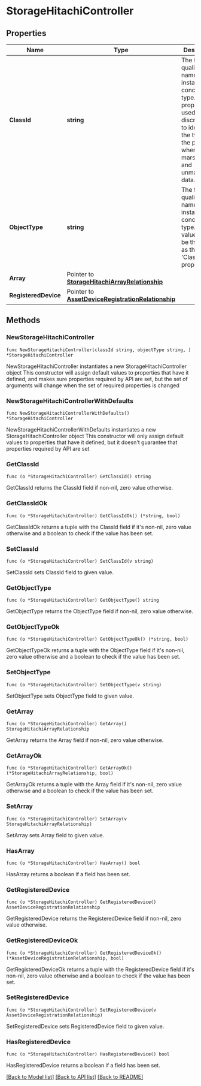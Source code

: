 # StorageHitachiController

## Properties

Name | Type | Description | Notes
------------ | ------------- | ------------- | -------------
**ClassId** | **string** | The fully-qualified name of the instantiated, concrete type. This property is used as a discriminator to identify the type of the payload when marshaling and unmarshaling data. | [default to "storage.HitachiController"]
**ObjectType** | **string** | The fully-qualified name of the instantiated, concrete type. The value should be the same as the &#39;ClassId&#39; property. | [default to "storage.HitachiController"]
**Array** | Pointer to [**StorageHitachiArrayRelationship**](storage.HitachiArray.Relationship.md) |  | [optional] 
**RegisteredDevice** | Pointer to [**AssetDeviceRegistrationRelationship**](asset.DeviceRegistration.Relationship.md) |  | [optional] 

## Methods

### NewStorageHitachiController

`func NewStorageHitachiController(classId string, objectType string, ) *StorageHitachiController`

NewStorageHitachiController instantiates a new StorageHitachiController object
This constructor will assign default values to properties that have it defined,
and makes sure properties required by API are set, but the set of arguments
will change when the set of required properties is changed

### NewStorageHitachiControllerWithDefaults

`func NewStorageHitachiControllerWithDefaults() *StorageHitachiController`

NewStorageHitachiControllerWithDefaults instantiates a new StorageHitachiController object
This constructor will only assign default values to properties that have it defined,
but it doesn't guarantee that properties required by API are set

### GetClassId

`func (o *StorageHitachiController) GetClassId() string`

GetClassId returns the ClassId field if non-nil, zero value otherwise.

### GetClassIdOk

`func (o *StorageHitachiController) GetClassIdOk() (*string, bool)`

GetClassIdOk returns a tuple with the ClassId field if it's non-nil, zero value otherwise
and a boolean to check if the value has been set.

### SetClassId

`func (o *StorageHitachiController) SetClassId(v string)`

SetClassId sets ClassId field to given value.


### GetObjectType

`func (o *StorageHitachiController) GetObjectType() string`

GetObjectType returns the ObjectType field if non-nil, zero value otherwise.

### GetObjectTypeOk

`func (o *StorageHitachiController) GetObjectTypeOk() (*string, bool)`

GetObjectTypeOk returns a tuple with the ObjectType field if it's non-nil, zero value otherwise
and a boolean to check if the value has been set.

### SetObjectType

`func (o *StorageHitachiController) SetObjectType(v string)`

SetObjectType sets ObjectType field to given value.


### GetArray

`func (o *StorageHitachiController) GetArray() StorageHitachiArrayRelationship`

GetArray returns the Array field if non-nil, zero value otherwise.

### GetArrayOk

`func (o *StorageHitachiController) GetArrayOk() (*StorageHitachiArrayRelationship, bool)`

GetArrayOk returns a tuple with the Array field if it's non-nil, zero value otherwise
and a boolean to check if the value has been set.

### SetArray

`func (o *StorageHitachiController) SetArray(v StorageHitachiArrayRelationship)`

SetArray sets Array field to given value.

### HasArray

`func (o *StorageHitachiController) HasArray() bool`

HasArray returns a boolean if a field has been set.

### GetRegisteredDevice

`func (o *StorageHitachiController) GetRegisteredDevice() AssetDeviceRegistrationRelationship`

GetRegisteredDevice returns the RegisteredDevice field if non-nil, zero value otherwise.

### GetRegisteredDeviceOk

`func (o *StorageHitachiController) GetRegisteredDeviceOk() (*AssetDeviceRegistrationRelationship, bool)`

GetRegisteredDeviceOk returns a tuple with the RegisteredDevice field if it's non-nil, zero value otherwise
and a boolean to check if the value has been set.

### SetRegisteredDevice

`func (o *StorageHitachiController) SetRegisteredDevice(v AssetDeviceRegistrationRelationship)`

SetRegisteredDevice sets RegisteredDevice field to given value.

### HasRegisteredDevice

`func (o *StorageHitachiController) HasRegisteredDevice() bool`

HasRegisteredDevice returns a boolean if a field has been set.


[[Back to Model list]](../README.md#documentation-for-models) [[Back to API list]](../README.md#documentation-for-api-endpoints) [[Back to README]](../README.md)


